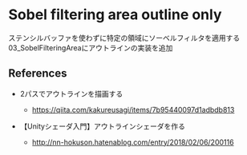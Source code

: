 # Sobel filtering area outline only

ステンシルバッファを使わずに特定の領域にソーベルフィルタを適用する  
03_SobelFilteringAreaにアウトラインの実装を追加

## References
- 2パスでアウトラインを描画する
    - https://qiita.com/kakureusagi/items/7b95440097d1adbdb813

- 【Unityシェーダ入門】アウトラインシェーダを作る
    - http://nn-hokuson.hatenablog.com/entry/2018/02/06/200116